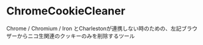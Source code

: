 # ChromeCookieCleaner
Chrome / Chromium / Iron とCharlestonが連携しない時のための、左記ブラウザーからニコ生関連のクッキーのみを削除するツール
